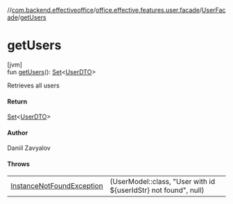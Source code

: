 //[com.backend.effectiveoffice](../../../index.md)/[office.effective.features.user.facade](../index.md)/[UserFacade](index.md)/[getUsers](get-users.md)

# getUsers

[jvm]\
fun [getUsers](get-users.md)(): [Set](https://kotlinlang.org/api/latest/jvm/stdlib/kotlin.collections/-set/index.html)&lt;[UserDTO](../../office.effective.dto/-user-d-t-o/index.md)&gt;

Retrieves all users

#### Return

[Set](https://kotlinlang.org/api/latest/jvm/stdlib/kotlin.collections/-set/index.html)<[UserDTO](../../office.effective.dto/-user-d-t-o/index.md)>

#### Author

Daniil Zavyalov

#### Throws

| | |
|---|---|
| [InstanceNotFoundException](../../office.effective.common.exception/-instance-not-found-exception/index.md) | (UserModel::class, &quot;User with id ${userIdStr} not found&quot;, null) |
